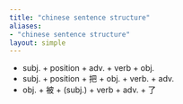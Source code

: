 ```yaml
---
title: "chinese sentence structure"
aliases:
- "chinese sentence structure"
layout: simple
---
```


- subj. + position + adv. + verb + obj.
- subj. + position + 把 + obj. + verb. + adv.
- obj. + 被 + (subj.) + verb + adv. + 了